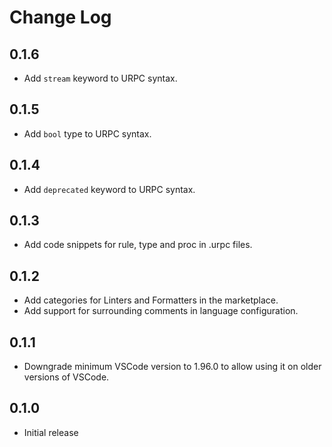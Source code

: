 # Change Log

## 0.1.6

- Add `stream` keyword to URPC syntax.

## 0.1.5

- Add `bool` type to URPC syntax.

## 0.1.4

- Add `deprecated` keyword to URPC syntax.

## 0.1.3

- Add code snippets for rule, type and proc in .urpc files.

## 0.1.2

- Add categories for Linters and Formatters in the marketplace.
- Add support for surrounding comments in language configuration.

## 0.1.1

- Downgrade minimum VSCode version to 1.96.0 to allow using it on older versions
  of VSCode.

## 0.1.0

- Initial release
